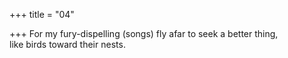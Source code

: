 +++
title = "04"

+++
 For my fury-dispelling (songs) fly afar to seek a better thing,  
like birds toward their nests.  